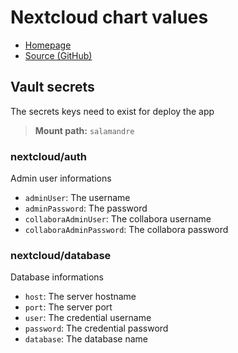 # Nextcloud chart values

- [Homepage](https://nextcloud.com/)
- [Source (GitHub)](https://github.com/nextcloud/helm/tree/master/charts/nextcloud)

## Vault secrets

The secrets keys need to exist for deploy the app

> **Mount path:** `salamandre`

### nextcloud/auth

Admin user informations

- `adminUser`: The username
- `adminPassword`: The password
- `collaboraAdminUser`: The collabora username
- `collaboraAdminPassword`: The collabora password

### nextcloud/database

Database informations

- `host`: The server hostname
- `port`: The server port
- `user`: The credential username
- `password`: The credential password
- `database`: The database name
